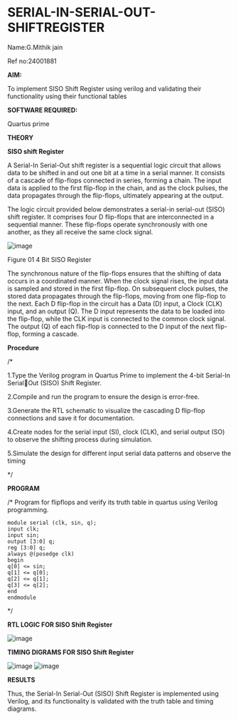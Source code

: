 # SERIAL-IN-SERIAL-OUT-SHIFTREGISTER

Name:G.Mithik jain

Ref no:24001881

**AIM:**

To implement  SISO Shift Register using verilog and validating their functionality using their functional tables

**SOFTWARE REQUIRED:**

Quartus prime

**THEORY**

**SISO shift Register**

A Serial-In Serial-Out shift register is a sequential logic circuit that allows data to be shifted in and out one bit at a time in a serial manner. It consists of a cascade of flip-flops connected in series, forming a chain. The input data is applied to the first flip-flop in the chain, and as the clock pulses, the data propagates through the flip-flops, ultimately appearing at the output.

The logic circuit provided below demonstrates a serial-in serial-out (SISO) shift register. It comprises four D flip-flops that are interconnected in a sequential manner. These flip-flops operate synchronously with one another, as they all receive the same clock signal.

![image](https://github.com/naavaneetha/SERIAL-IN-SERIAL-OUT-SHIFTREGISTER/assets/154305477/e81c4072-37f9-46c6-8145-566764b74c3a)

Figure 01 4 Bit SISO Register

The synchronous nature of the flip-flops ensures that the shifting of data occurs in a coordinated manner. When the clock signal rises, the input data is sampled and stored in the first flip-flop. On subsequent clock pulses, the stored data propagates through the flip-flops, moving from one flip-flop to the next.
Each D flip-flop in the circuit has a Data (D) input, a Clock (CLK) input, and an output (Q). The D input represents the data to be loaded into the flip-flop, while the CLK input is connected to the common clock signal. The output (Q) of each flip-flop is connected to the D input of the next flip-flop, forming a cascade.

**Procedure**

/* 

1.Type the Verilog program in Quartus Prime to implement the 4-bit Serial-In SerialOut (SISO) Shift Register.

2.Compile and run the program to ensure the design is error-free.

3.Generate the RTL schematic to visualize the cascading D flip-flop connections and save it for documentation.

4.Create nodes for the serial input (SI), clock (CLK), and serial output (SO) to observe the shifting process during simulation.

5.Simulate the design for different input serial data patterns and observe the timing

*/

**PROGRAM**

/* Program for flipflops and verify its truth table in quartus using Verilog programming.
```
module serial (clk, sin, q);
input clk;
input sin;
output [3:0] q;
reg [3:0] q;
always @(posedge clk)
begin
q[0] <= sin;
q[1] <= q[0];
q[2] <= q[1];
q[3] <= q[2];
end
endmodule
```
*/

**RTL LOGIC FOR SISO Shift Register**

![image](https://github.com/user-attachments/assets/261f6e42-d2f8-4a5f-bcae-d7fd91288e90)

**TIMING DIGRAMS FOR SISO Shift Register**

![image](https://github.com/user-attachments/assets/7ceb74aa-415b-4ffe-98e5-49981b2e6c1f)
![image](https://github.com/user-attachments/assets/35798d91-e560-4a64-a70c-383f4b530929)

**RESULTS**

Thus, the Serial-In Serial-Out (SISO) Shift Register is implemented using Verilog, and its
functionality is validated with the truth table and timing diagrams.


